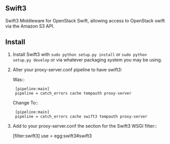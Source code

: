 Swift3
------

Swift3 Middleware for OpenStack Swift, allowing access to OpenStack
swift via the Amazon S3 API.


Install
-------

1) Install Swift3 with ``sudo python setup.py install`` or ``sudo python
   setup.py develop`` or via whatever packaging system you may be using.

2) Alter your proxy-server.conf pipeline to have swift3:

    Was::

        [pipeline:main]
        pipeline = catch_errors cache tempauth proxy-server

    Change To::

        [pipeline:main]
        pipeline = catch_errors cache swift3 tempauth proxy-server

3) Add to your proxy-server.conf the section for the Swift3 WSGI filter::

    [filter:swift3]
    use = egg:swift3#swift3

